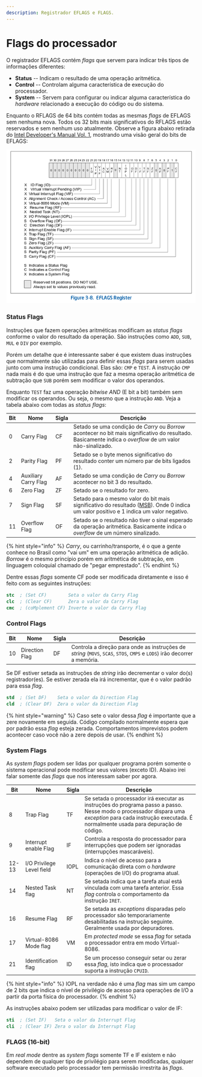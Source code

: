 ```yaml
---
description: Registrador EFLAGS e FLAGS.
---
```


# Flags do processador

O registrador EFLAGS contém _flags_ que servem para indicar três tipos de informações diferentes:

* **Status** -- Indicam o resultado de uma operação aritmética.
* **Control** -- Controlam alguma característica de execução do processador.
* **System** -- Servem para configurar ou indicar alguma característica do _hardware_ relacionado a execução do código ou do sistema.

Enquanto o RFLAGS de 64 bits contém todas as mesmas _flags_ de EFLAGS sem nenhuma nova. Todos os 32 bits mais significativos do RFLAGS estão reservados e sem nenhum uso atualmente. Observe a figura abaixo retirada do [Intel Developer's Manual Vol. 1](https://software.intel.com/en-us/download/intel-64-and-ia-32-architectures-software-developers-manual-volume-1-basic-architecture), mostrando uma visão geral do bits de EFLAGS:

![](<../.gitbook/assets/Captura de tela de 2019-08-02 14-32-05.png>)

### Status Flags

Instruções que fazem operações aritméticas modificam as _status flags_ conforme o valor do resultado da operação. São instruções como `ADD`, `SUB`, `MUL` e `DIV` por exemplo.

Porém um detalhe que é interessante saber é que existem duas instruções que normalmente são utilizadas para definir essas _flags_ para serem usadas junto com uma instrução condicional. Elas são: `CMP` e `TEST`. A instrução `CMP` nada mais é do que uma instrução que faz a mesma operação aritmética de subtração que `SUB` porém sem modificar o valor dos operandos.

Enquanto `TEST` faz uma operação _bitwise AND_ (E bit a bit) também sem modificar os operandos. Ou seja, o mesmo que a instrução `AND`. Veja a tabela abaixo com todas as _status flags_:

| Bit | Nome                 | Sigla | Descrição                                                                                                                                                                                       |
| --- | -------------------- | ----- | ----------------------------------------------------------------------------------------------------------------------------------------------------------------------------------------------- |
| 0   | Carry Flag           | CF    | Setado se uma condição de _Carry_ ou _Borrow_ acontecer no bit mais significativo do resultado. Basicamente indica o _overflow_ de um valor não-sinalizado.                                     |
| 2   | Parity Flag          | PF    | ​Setado se o byte menos significativo do resultado conter um número par de bits ligados (1).                                                                                                    |
| 4   | Auxiliary Carry Flag | AF    | Setado se uma condição de _Carry_ ou _Borrow_ acontecer no bit 3 do resultado.                                                                                                                  |
| 6   | Zero Flag            | ZF    | Setado se o resultado for zero.                                                                                                                                                                 |
| 7   | Sign Flag            | SF    | Setado para o mesmo valor do bit mais significativo do resultado ([MSB](https://pt.wikipedia.org/wiki/Bit\_mais\_significativo)). Onde 0 indica um valor positivo e 1 indica um valor negativo. |
| 11  | Overflow Flag        | OF    | Setado se o resultado não tiver o sinal esperado da operação aritmética. Basicamente indica o _overflow_ de um número sinalizado.                                                               |

{% hint style="info" %}
_Carry_, ou carrinho/transporte, é o que a gente conhece no Brasil como "vai um"  em uma operação aritmética de adição. _Borrow_ é o mesmo princípio porém em aritmética de subtração, em linguagem coloquial chamado de "pegar emprestado".
{% endhint %}

Dentre essas _flags_ somente CF pode ser modificada diretamente e isso é feito com as seguintes instruções:

```nasm
stc  ; (Set CF)        Seta o valor da Carry Flag
clc  ; (Clear CF)      Zera o valor da Carry Flag
cmc  ; (coMplement CF) Inverte o valor da Carry Flag
```

### Control Flags

| Bit | Nome           | Sigla | Descrição                                                                                                                 |
| --- | -------------- | ----- | ------------------------------------------------------------------------------------------------------------------------- |
| 10  | Direction Flag | DF    | Controla a direção para onde as instruções de _string_ (`MOVS`, `SCAS`, `STOS`, `CMPS` e `LODS`) irão decorrer a memória. |

Se DF estiver setada as instruções de _string_ irão decrementar o valor do(s) registrador(es). Se estiver zerada ela irá incrementar, que é o valor padrão para essa _flag_.

```nasm
std  ; (Set DF)    Seta o valor da Direction Flag
cld  ; (Clear DF)  Zera o valor da Direction Flag
```

{% hint style="warning" %}
Caso sete o valor dessa _flag_ é importante que a zere novamente em seguida. Código compilado normalmente espera que por padrão essa _flag_ esteja zerada. Comportamentos imprevistos podem acontecer caso você não a zere depois de usar.
{% endhint %}

### System Flags

As _system flags_ podem ser lidas por qualquer programa porém somente o sistema operacional pode modificar seus valores (exceto ID). Abaixo irei falar somente das _flags_ que nos interessam saber por agora.

| Bit   | Nome                      | Sigla | Descrição                                                                                                                                                                                                   |
| ----- | ------------------------- | ----- | ----------------------------------------------------------------------------------------------------------------------------------------------------------------------------------------------------------- |
| 8     | Trap Flag                 | TF    | Se setada o processador irá executar as instruções do programa passo a passo. Nesse modo o processador dispara uma _exception_ para cada instrução executada. É normalmente usada para depuração de código. |
| 9     | Interrupt enable Flag     | IF    | Controla a resposta do processador para interrupções que podem ser ignoradas (interrupções mascaráveis).                                                                                                    |
| 12-13 | I/O Privilege Level field | IOPL  | Indica o nível de acesso para a comunicação direta com o _hardware_ (operações de I/O) do programa atual.                                                                                                   |
| 14    | Nested Task flag          | NT    | Se setada indica que a tarefa atual está vinculada com uma tarefa anterior. Essa _flag_ controla o comportamento da instrução `IRET`.                                                                       |
| 16    | Resume Flag               | RF    | Se setada as _exceptions_ disparadas pelo processador são temporariamente desabilitadas na instrução seguinte. Geralmente usada por depuradores.                                                            |
| 17    | Virtual-8086 Mode flag    | VM    | Em _protected mode_ se essa _flag_ for setada o processador entra em modo Virtual-8086.                                                                                                                     |
| 21    | Identification flag       | ID    | Se um processo conseguir setar ou zerar essa _flag_, isto indica que o processador suporta a instrução `CPUID`.                                                                                             |

{% hint style="info" %}
IOPL na verdade não é uma _flag_ mas sim um campo de 2 bits que indica o nível de privilégio de acesso para operações de I/O a partir da porta física do processador.
{% endhint %}

As instruções abaixo podem ser utilizadas para modificar o valor de IF:

```nasm
sti  ; (Set IF)   Seta o valor da Interrupt Flag
cli  ; (Clear IF) Zera o valor da Interrupt Flag
```

### FLAGS (16-bit)

Em _real mode_ dentre as _system flags_ somente TF e IF existem e não dependem de qualquer tipo de privilégio para serem modificadas, qualquer software executado pelo processador tem permissão irrestrita às _flags_.
